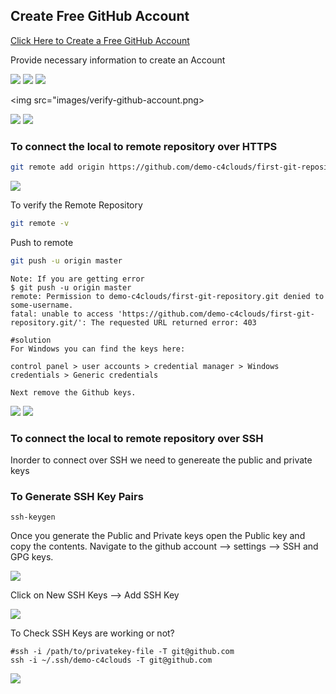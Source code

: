 ## Create Free GitHub Account

[Click Here to Create a Free GitHub Account](https://github.com/join)

Provide necessary information to create an Account

<img src="images/create-github-account.png">

<img src="images/github-choose-free-plan.PNG">

<img src="images/github-complete-setup.PNG">

<img src="images/verify-github-account.png>

<img src="images/create-a-repository.PNG">

<img src="images/create-a-new-repository.PNG">

### To connect the local to remote repository over  HTTPS 

```bash
git remote add origin https://github.com/demo-c4clouds/first-git-repository.git
```

<img src="images/conntct-local-to-remote-https.PNG">

To verify the Remote Repository
```bash
git remote -v
```
Push to remote
```bash
git push -u origin master
```
```code
Note: If you are getting error
$ git push -u origin master
remote: Permission to demo-c4clouds/first-git-repository.git denied to some-username.
fatal: unable to access 'https://github.com/demo-c4clouds/first-git-repository.git/': The requested URL returned error: 403

#solution
For Windows you can find the keys here:

control panel > user accounts > credential manager > Windows credentials > Generic credentials

Next remove the Github keys.
```

<img src="images/github-login.PNG">

<img src="images/git-push-origin-master-status.PNG">

### To connect the local to remote repository over  SSH
Inorder to connect over SSH we need to genereate the public and private keys


### To Generate SSH Key Pairs
```
ssh-keygen
```

Once you generate the Public and Private keys open the Public key and copy the contents. Navigate to the github account --> settings --> SSH and GPG keys.

<img src="images/ssh-and-gpg-keys.PNG">

Click on New SSH Keys --> Add SSH Key

<img src="images/add-ssh-public-key.PNG">

To Check SSH Keys are working or not?
```code
#ssh -i /path/to/privatekey-file -T git@github.com
ssh -i ~/.ssh/demo-c4clouds -T git@github.com
```

<img src="images/ssh-connection-check.PNG">


